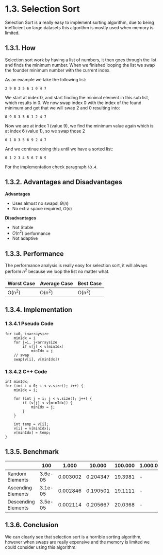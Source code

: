 # 1.3. Selection Sort
Selection Sort is a really easy to implement sorting algorithm, due to being inefficient on large datasets this algorithm is mostly used when memory is limited.

## 1.3.1. How
Selection sort work by having a list of numbers, it then goes through the list and finds the minimum number. When we finished looping the list we swap the founder minimum number with the current index.

As an example we take the following list:

	2 9 8 3 5 6 1 0 4 7

We start at index 0, and start finding the minimal element in this sub list, which results in 0. We now swap index 0 with the index of the found minimum and get that we will swap 2 and 0 resulting into:

	0 9 8 3 5 6 1 2 4 7

Now we are at index 1 (value 9), we find the minimum value again which is at index 6 (value 1), so we swap those 2

	0 1 8 3 5 6 9 2 4 7

And we continue doing this until we have a sorted list:

	0 1 2 3 4 5 6 7 8 9

For the implementation check paragraph `§3.4`.

## 1.3.2. Advantages and Disadvantages

**Advantages**

* Uses almost no swaps! $\Theta(n)$
* No extra space required, $O(n)$

**Disadvantages**

* Not Stable
* $O(n^2)$ performance
* Not adaptive

## 1.3.3. Performance
The performance analysis is really easy for selection sort, it will always perform $n^2$ because we loop the list no matter what.

|Worst Case|Average Case|Best Case|
|-|-|-|
|O(n<sup>2</sup>)|O(n<sup>2</sup>)|O(n<sup>2</sup>)|

## 1.3.4. Implementation
### 1.3.4.1 Pseudo Code
    for i=0, i<arraysize
    	minIdx = i
    	for j=i, j<arraysize
    		if v[j] < v[minIdx]
    			minIdx = j
    	// swap
        swap(v[i], v[minIdx])

### 1.3.4.2 C++ Code

    int minIdx;
    for (int i = 0; i < v.size(); i++) {
        minIdx = i;

        for (int j = i; j < v.size(); j++) {
            if (v[j] < v[minIdx]) {
                minIdx = j;
            }
        }

        int temp = v[i];
        v[i] = v[minIdx];
        v[minIdx] = temp;
    }

## 1.3.5. Benchmark
|&nbsp;| 100 | 1.000 | 10.000 | 100.000 | 1.000.000
|-|-|-|-|-|-|
|Random Elements|3.6e-05|0.003002|0.204347|19.3981|-
|Ascending Elements|3.1e-05|0.002846|0.190501|19.1111|-
|Descending Elements|3.5e-05|0.002114|0.205667|20.0368|-

## 1.3.6. Conclusion
We can clearly see that selection sort is a horrible sorting algorithm, however when swaps are really expensive and the memory is limited we could consider using this algorithm.
